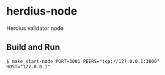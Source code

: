 # herdius-node
Herdius validator node

## Build and Run

```
$ make start-node PORT=3001 PEERS="tcp://127.0.0.1:3000" HOST="127.0.0.1"
```
